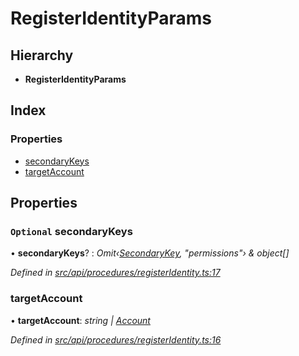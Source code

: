# RegisterIdentityParams

## Hierarchy

* **RegisterIdentityParams**

## Index

### Properties

* [secondaryKeys](registeridentityparams.md#optional-secondarykeys)
* [targetAccount](registeridentityparams.md#targetaccount)

## Properties

### `Optional` secondaryKeys

• **secondaryKeys**? : _Omit‹_[_SecondaryKey_](secondarykey.md)_, "permissions"› & object\[\]_

_Defined in_ [_src/api/procedures/registerIdentity.ts:17_](https://github.com/PolymathNetwork/polymesh-sdk/blob/959efb76/src/api/procedures/registerIdentity.ts#L17)

### targetAccount

• **targetAccount**: _string \|_ [_Account_](../classes/account.md)

_Defined in_ [_src/api/procedures/registerIdentity.ts:16_](https://github.com/PolymathNetwork/polymesh-sdk/blob/959efb76/src/api/procedures/registerIdentity.ts#L16)

